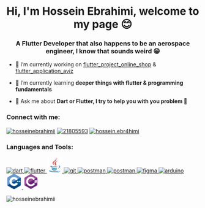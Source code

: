 <h1 align="center">Hi, I'm Hossein Ebrahimi, welcome to my page 😊</h1>
<h3 align="center">A Flutter Developer that also happens to be an aerospace engineer, I know that sounds weird 😁</h3>

- 🔭 I’m currently working on [flutter_project_online_shop](https://github.com/hosseinebrahimii/flutter_project_online_shop) & [flutter_application_aviz](https://github.com/hosseinebrahimii/flutter_application_aviz)

- 🌱 I’m currently learning **deeper things with flutter & programming fundamentals**

- 💬 Ask me about **Dart or Flutter, I try to help you with you problem 🫡**

<h3 align="left">Connect with me:</h3>
<p align="left">
<a href="https://linkedin.com/in/hosseinebrahimii" target="blank"><img align="center" src="https://raw.githubusercontent.com/rahuldkjain/github-profile-readme-generator/master/src/images/icons/Social/linked-in-alt.svg" alt="hosseinebrahimii" height="30" width="40" /></a>
<a href="https://stackoverflow.com/users/21805593" target="blank"><img align="center" src="https://raw.githubusercontent.com/rahuldkjain/github-profile-readme-generator/master/src/images/icons/Social/stack-overflow.svg" alt="21805593" height="30" width="40" /></a>
<a href="https://instagram.com/hossein.ebr4himi" target="blank"><img align="center" src="https://raw.githubusercontent.com/rahuldkjain/github-profile-readme-generator/master/src/images/icons/Social/instagram.svg" alt="hossein.ebr4himi" height="30" width="40" /></a>
</p>

<h3 align="left">Languages and Tools:</h3>
<p align="left">  <a href="https://dart.dev" target="_blank" rel="noreferrer"> <img src="https://www.vectorlogo.zone/logos/dartlang/dartlang-icon.svg" alt="dart" width="40" height="40"/> </a> <a href="https://flutter.dev" target="_blank" rel="noreferrer"> <img src="https://www.vectorlogo.zone/logos/flutterio/flutterio-icon.svg" alt="flutter" width="40" height="40"/> </a> <a href="https://www.java.com" target="_blank" rel="noreferrer"> <img src="https://raw.githubusercontent.com/devicons/devicon/master/icons/java/java-original.svg" alt="java" width="40" height="40"/> </a> <a href="https://git-scm.com/" target="_blank" rel="noreferrer"> <img src="https://www.vectorlogo.zone/logos/git-scm/git-scm-icon.svg" alt="git" width="40" height="40"/> </a> <a href="https://postman.com" target="_blank" rel="noreferrer"> <img src="https://www.vectorlogo.zone/logos/getpostman/getpostman-icon.svg" alt="postman" width="40" height="40"/> </a> <a href="https://pocketbase.io" target="_blank" rel="noreferrer"> <img src="https://seeklogo.com/images/P/pocketbase-logo-CA73994F09-seeklogo.com.png" alt="postman" width="40" height="40"/> </a> <a href="https://www.figma.com/" target="_blank" rel="noreferrer"> <img src="https://www.vectorlogo.zone/logos/figma/figma-icon.svg" alt="figma" width="40" height="40"/> </a> <a href="https://www.arduino.cc/" target="_blank" rel="noreferrer"> <img src="https://cdn.worldvectorlogo.com/logos/arduino-1.svg" alt="arduino" width="40" height="40"/> </a> <a href="https://www.w3schools.com/cpp/" target="_blank" rel="noreferrer"> <img src="https://raw.githubusercontent.com/devicons/devicon/master/icons/cplusplus/cplusplus-original.svg" alt="cplusplus" width="40" height="40"/> </a> <a href="https://www.w3schools.com/cs/" target="_blank" rel="noreferrer"> <img src="https://raw.githubusercontent.com/devicons/devicon/master/icons/csharp/csharp-original.svg" alt="csharp" width="40" height="40"/> </a> </p>
<p><img align="left" src="https://github-readme-stats.vercel.app/api/top-langs?username=hosseinebrahimii&show_icons=true&locale=en&layout=compact" alt="hosseinebrahimii" /></p>


<!---
hosseinebrahimii/hosseinebrahimii is a ✨ special ✨ repository because its `README.md` (this file) appears on your GitHub profile.
You can click the Preview link to take a look at your changes.
--->

